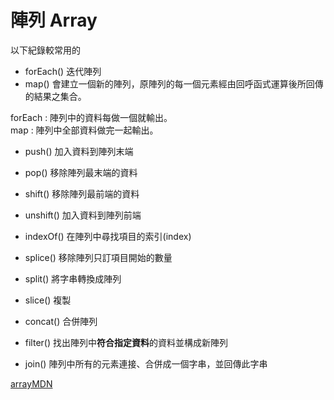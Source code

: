 # 陣列 Array

以下紀錄較常用的

- forEach() 迭代陣列
- map() 會建立一個新的陣列，原陣列的每一個元素經由回呼函式運算後所回傳的結果之集合。

forEach : 陣列中的資料每做一個就輸出。<br>
map : 陣列中全部資料做完一起輸出。

- push() 加入資料到陣列末端
- pop() 移除陣列最末端的資料

- shift() 移除陣列最前端的資料
- unshift() 加入資料到陣列前端

- indexOf() 在陣列中尋找項目的索引(index)
- splice() 移除陣列只訂項目開始的數量
- split() 將字串轉換成陣列

- slice() 複製
- concat() 合併陣列
- filter() 找出陣列中**符合指定資料**的資料並構成新陣列
- join() 陣列中所有的元素連接、合併成一個字串，並回傳此字串

[arrayMDN](https://developer.mozilla.org/zh-TW/docs/Web/JavaScript/Reference/Global_Objects/Array)
